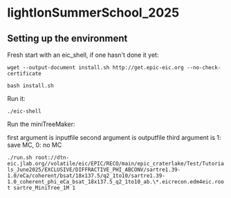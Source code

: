 # lightIonSummerSchool_2025

## Setting up the environment

Fresh start with an eic_shell, if one hasn't done it yet:

```
wget --output-document install.sh http://get.epic-eic.org --no-check-certificate
	
bash install.sh
```

Run it:

```./eic-shell```

Run the miniTreeMaker:

first argument is inputfile
second argument is outputfile
third argument is 1: save MC, 0: no MC

```./run.sh root://dtn-eic.jlab.org//volatile/eic/EPIC/RECO/main/epic_craterlake/Test/Tutorials_June2025/EXCLUSIVE/DIFFRACTIVE_PHI_ABCONV/sartre1.39-1.0/eCa/coherent/bsat/18x137.5/q2_1to10/sartre1.39-1.0_coherent_phi_eCa_bsat_18x137.5_q2_1to10_ab.\*.eicrecon.edm4eic.root sartre_MiniTree_1M 1```
